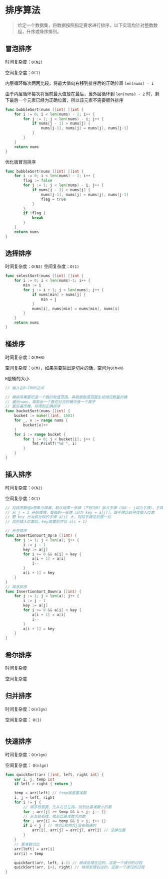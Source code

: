 # 排序算法
> 给定一个数据集，将数据按照指定要求进行排序，以下实现均针对整数数组，升序或降序排列。

## 冒泡排序

时间复杂度：`O(N2)`

空间复杂度：`O(1)`

内层循环每次两两比较，将最大值向右移到排序后的正确位置 `len(nums) - i`

由于内层循环每次将当前最大值放在最后，当外层循环到 `len(nums) - 2` 时，剩下最后一个元素已经为正确位置，所以该元素不需要额外排序

```go
func bubbleSort(nums []int) []int {
	for i := 0; i < len(nums) - 1; i++ {
		for j := 1; j < len(nums) - i; j++ {
			if nums[j - 1] > nums[j] {
				nums[j-1], nums[j] = nums[j], nums[j-1]
			}
		}
	}
	return nums
}
```
优化版冒泡排序
```go
func bubbleSort(nums []int) []int {
	for i := 0; i < len(nums) - 1; i++ {
		flag := false
		for j := 1; j < len(nums) - i; j++ {
			if nums[j - 1] > nums[j] {
				nums[j-1], nums[j] = nums[j], nums[j-1]
				flag = true
			}
		}
		if !flag {
			break
		}
	}
	return nums
}
```

##  选择排序

时间复杂度：`O(N2)`
空间复杂度：`O(1)`

```go
func selectSort(nums []int) []int {
	for i := 0; i < len(nums)-1; i++ {
		min := i
		for j := i + 1; j < len(nums); j++ {
			if nums[min] > nums[j] {
				min = j
			}
			nums[i], nums[min] = nums[min], nums[i]
		}
	}
	return nums
}
```

## 桶排序

时间复杂度：`O(M+N)`

空间复杂度：`O(M)`，如果需要输出是切片的话，空间为`O(M+N)`

`M`是桶的大小

```go
// 输入在0~1000之间

// 桶排序需要知道一个数的取值范围，再根据取值范围生成相应数量的桶
// 遍历nums，每取出一个数在对应的桶中放一个旗子
// 最后遍历桶，将得到正确排序
func bucketSort(nums []int) {
	bucket := make([]int, 1001)
	for _, v := range nums {
		bucket[v]++
	}
	for i := range bucket {
		for j := 0; j < bucket[i]; j++ {
			fmt.Printf("%d ", i)
		}
	}
}
```



## 插入排序

时间复杂度：`O(N2)`

空间复杂度：`O(1)`

```go
// 将排序数组a想象为牌堆，默认抽第一张牌（下标为0）放入手牌（从0 ~ j均为手牌），手牌是已排序的
// 从 j = 1 开始摸牌，每抽到一张牌（记为 key = a[j]），跟手牌比较寻找插入位置
// 若 key 比当前比较的手牌 a[i] 大，则将手牌往后挪一位
// 找到插入位置后，key放置到空位 a[i + 1]

// 升序排序
func InsertionSort_Up(a []int) {
	for j := 1; j < len(a); j++ {
		i := j - 1
		key := a[j]
		for i >= 0 && a[i] > key {
			a[i + 1] = a[i]
			i--
		}
		a[i + 1] = key
	}
}
// 降序排序
func InsertionSort_Down(a []int) {
	for j := 1; j < len(a); j++ {
		i := j - 1
		key := a[j]
		for i >= 0 && a[i] < key {
			a[i + 1] = a[i]
			i--
		}
		a[i + 1] = key
	}
}
```

## 希尔排序

时间复杂度

空间复杂度

## 归并排序

时间复杂度：`O(nlgn)`

空间复杂度： `O(1)`

```go

````

## 快速排序

时间复杂度：`O(nlgn)`

空间复杂度： `O(nlgn)`

```go
func quickSort(arr []int, left, right int) {
	var i, j, temp int
	if left > right { return }

	temp = arr[left] // temp就是基准数
	i, j = left, right
	for i != j {
		// 顺序很重要，先从右往左找。找到比基准数小的数
		for ; arr[j] >= temp && i < j; j-- {}
		// 从左往右找，找到比基准数大的数
		for ; arr[i] <= temp && i < j; i++ {}
		if i < j { // 哨兵i和哨兵j没有相遇时
			arr[i], arr[j] = arr[j], arr[i] // 交换位置
		}
	}
	// 基准数归位
	arr[left] = arr[i]
	arr[i] = temp

	quickSort(arr, left, i-1) // 继续处理左边的，这是一个递归的过程
	quickSort(arr, i+1, right) // 继续处理右边的，这是一个递归的过程
}
```

